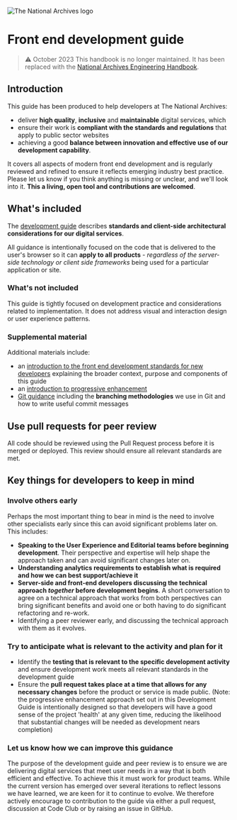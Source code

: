 ![The National Archives logo](/images/tna.jpg "The National Archives logo")

# Front end development guide

> ⚠️ October 2023
> This handbook is no longer maintained.
> It has been replaced with the [National Archives Engineering Handbook](https://github.com/nationalarchives/engineering-handbook).

## Introduction

This guide has been produced to help developers at The National Archives:

* deliver **high quality**, **inclusive** and **maintainable** digital services, which 
* ensure their work is **compliant with the standards and regulations** that apply to public sector websites
* achieving a good **balance between innovation and effective use of our development capability**. 

It covers all aspects of modern front end development and is regularly reviewed and refined to ensure it reflects emerging industry best practice. Please let us know if you think anything is missing or unclear, and we'll look into it. **This a living, open tool and contributions are welcomed**.  

## What's included

The [development guide](/development-guide.md) describes **standards and client-side architectural considerations for our digital services**. 

All guidance is intentionally focused on the code that is delivered to the user's browser so it can **apply to all products** - _regardless of the server-side technology or client side frameworks_ being used for a particular application or site.

### What's not included

This guide is tightly focused on development practice and considerations related to implementation. It does not address visual and interaction design or user experience patterns.

### Supplemental material

Additional materials include:

* an [introduction to the front end development standards for new developers](supporting_material/front_end_development_standards_introduction_for_new_developers.pdf) explaining the broader context, purpose and components of this guide
* an [introduction to progressive enhancement](supporting_material/progressive_enhancement_at_tna.pdf)
* [Git guidance](/version_control/) including the **branching methodologies** we use in Git and how to write useful commit messages
    
## Use pull requests for peer review 

All code should be reviewed using the Pull Request process before it is merged or deployed. This review should ensure all relevant standards are met.

## Key things for developers to keep in mind

### Involve others early

Perhaps the most important thing to bear in mind is the need to involve other specialists early since this can avoid significant problems later on. This includes:

* **Speaking to the User Experience and Editorial teams before beginning development**. Their perspective and expertise will help shape the approach taken and can avoid significant changes later on.
* **Understanding analytics requirements to establish what is required and how we can best support/achieve it**
* **Server-side and front-end developers discussing the technical approach _together_ before development begins**. A short conversation to agree on a technical approach that works from both perspectives can bring significant benefits and avoid one or both having to do significant refactoring and re-work.
* Identifying a peer reviewer early, and discussing the technical approach with them as it evolves.

### Try to anticipate what is relevant to the activity and plan for it

* Identify the **testing that is relevant to the specific development activity** and ensure development work meets all relevant standards in the development guide
* Ensure the **pull request takes place at a time that  allows for any necessary changes** before the product or service is made public. (Note: the progressive enhancement approach set out in this Development Guide is intentionally designed so that developers will have a good sense of the project 'health' at any given time, reducing the likelihood that substantial changes will be needed as development nears completion)

### Let us know how we can improve this guidance

The purpose of the development guide and peer review is to ensure we are delivering digital services that meet user needs in a way that is both efficient and effective. To achieve this it must work for product teams. While the current version has emerged over several iterations to reflect lessons we have learned, we are keen for it to continue to evolve. We therefore actively encourage to contribution to the guide via either a pull request, discussion at Code Club or by raising an issue in GitHub.
